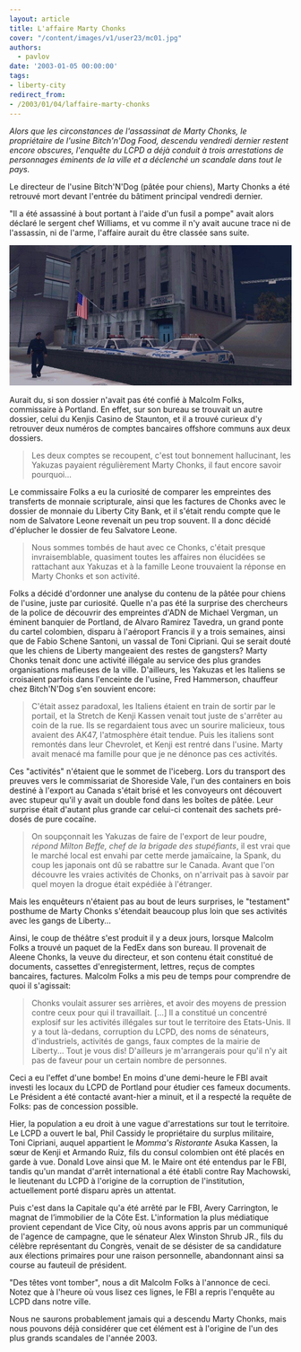 ```yaml
---
layout: article
title: L'affaire Marty Chonks
cover: "/content/images/v1/user23/mc01.jpg"
authors:
  - pavlov
date: '2003-01-05 00:00:00'
tags:
- liberty-city
redirect_from:
- /2003/01/04/laffaire-marty-chonks
---
```


_Alors que les circonstances de l'assassinat de Marty Chonks, le propriétaire de l'usine Bitch'n'Dog Food, descendu vendredi dernier restent encore obscures, l'enquête du LCPD a déjà conduit à trois arrestations de personnages éminents de la ville et a déclenché un scandale dans tout le pays._

Le directeur de l'usine Bitch'N'Dog (pâtée pour chiens), Marty Chonks a été retrouvé mort devant l'entrée du bâtiment principal vendredi dernier.

"Il a été assassiné à bout portant à l'aide d'un fusil a pompe" avait alors déclaré le sergent chef Williams, et vu comme il n'y avait aucune trace ni de l'assassin, ni de l'arme, l'affaire aurait du être classée sans suite.

![](/content/images/v1/user23/mc02.jpg)

Aurait du, si son dossier n'avait pas été confié à Malcolm Folks, commissaire à Portland. En effet, sur son bureau se trouvait un autre dossier, celui du Kenjis Casino de Staunton, et il a trouvé curieux d'y retrouver deux numéros de comptes bancaires offshore communs aux deux dossiers.

> Les deux comptes se recoupent, c'est tout bonnement hallucinant, les Yakuzas payaient régulièrement Marty Chonks, il faut encore savoir pourquoi...

Le commissaire Folks a eu la curiosité de comparer les empreintes des transferts de monnaie scripturale, ainsi que les factures de Chonks avec le dossier de monnaie du Liberty City Bank, et il s'était rendu compte que le nom de Salvatore Leone revenait un peu trop souvent. Il a donc décidé d'éplucher le dossier de feu Salvatore Leone.

> Nous sommes tombés de haut avec ce Chonks, c'était presque invraisemblable, quasiment toutes les affaires non élucidées se rattachant aux Yakuzas et à la famille Leone trouvaient la réponse en Marty Chonks et son activité.

Folks a décidé d'ordonner une analyse du contenu de la pâtée pour chiens de l'usine, juste par curiosité. Quelle n'a pas été la surprise des chercheurs de la police de découvrir des empreintes d'ADN de Michael Vergman, un éminent banquier de Portland, de Alvaro Ramirez Tavedra, un grand ponte du cartel colombien, disparu à l'aéroport Francis il y a trois semaines, ainsi que de Fabio Schene Santoni, un vassal de Toni Cipriani. Qui se serait douté que les chiens de Liberty mangeaient des restes de gangsters? Marty Chonks tenait donc une activité illégale au service des plus grandes organisations mafieuses de la ville. D'ailleurs, les Yakuzas et les Italiens se croisaient parfois dans l'enceinte de l'usine, Fred Hammerson, chauffeur chez Bitch'N'Dog s'en souvient encore:

> C'était assez paradoxal, les Italiens étaient en train de sortir par le portail, et la Stretch de Kenji Kassen venait tout juste de s'arrêter au coin de la rue. Ils se regardaient tous avec un sourire malicieux, tous avaient des AK47, l'atmosphère était tendue. Puis les italiens sont remontés dans leur Chevrolet, et Kenji est rentré dans l'usine. Marty avait menacé ma famille pour que je ne dénonce pas ces activités.

Ces "activités" n'étaient que le sommet de l'iceberg. Lors du transport des preuves vers le commissariat de Shoreside Vale, l'un des containers en bois destiné à l'export au Canada s'était brisé et les convoyeurs ont découvert avec stupeur qu'il y avait un double fond dans les boîtes de pâtée. Leur surprise était d'autant plus grande car celui-ci contenait des sachets pré-dosés de pure cocaïne.

> On soupçonnait les Yakuzas de faire de l'export de leur poudre, _répond Milton Beffe, chef de la brigade des stupéfiants_, il est vrai que le marché local est envahi par cette merde jamaïcaine, la Spank, du coup les japonais ont dû se rabattre sur le Canada. Avant que l'on découvre les vraies activités de Chonks, on n'arrivait pas à savoir par quel moyen la drogue était expédiée à l'étranger.

Mais les enquêteurs n'étaient pas au bout de leurs surprises, le "testament" posthume de Marty Chonks s'étendait beaucoup plus loin que ses activités avec les gangs de Liberty...

Ainsi, le coup de théâtre s'est produit il y a deux jours, lorsque Malcolm Folks a trouvé un paquet de la FedEx dans son bureau. Il provenait de Aleene Chonks, la veuve du directeur, et son contenu était constitué de documents, cassettes d'enregisterment, lettres, reçus de comptes bancaires, factures. Malcolm Folks a mis peu de temps pour comprendre de quoi il s'agissait:

> Chonks voulait assurer ses arrières, et avoir des moyens de pression contre ceux pour qui il travaillait. [...] Il a constitué un concentré explosif sur les activités illégales sur tout le territoire des Etats-Unis. Il y a tout là-dedans, corruption du LCPD, des noms de sénateurs, d'industriels, activités de gangs, faux comptes de la mairie de Liberty... Tout je vous dis! D'ailleurs je m'arrangerais pour qu'il n'y ait pas de faveur pour un certain nombre de personnes.

Ceci a eu l'effet d'une bombe! En moins d'une demi-heure le FBI avait investi les locaux du LCPD de Portland pour étudier ces fameux documents. Le Président a été contacté avant-hier a minuit, et il a respecté la requête de Folks: pas de concession possible.

Hier, la population a eu droit à une vague d'arrestations sur tout le territoire. Le LCPD a ouvert le bal, Phil Cassidy le propriétaire du surplus militaire, Toni Cipriani, auquel appartient le _Momma's Ristorante_ Asuka Kassen, la sœur de Kenji et Armando Ruiz, fils du consul colombien ont été placés en garde à vue. Donald Love ainsi que M. le Maire ont été entendus par le FBI, tandis qu'un mandat d'arrêt international a été établi contre Ray Machowski, le lieutenant du LCPD à l'origine de la corruption de l'institution, actuellement porté disparu après un attentat.

Puis c'est dans la Capitale qu'a été arrêté par le FBI, Avery Carrington, le magnat de l’immobilier de la Côte Est. L'information la plus médiatique provient cependant de Vice City, où nous avons appris par un communiqué de l'agence de campagne, que le sénateur Alex Winston Shrub JR., fils du célèbre représentant du Congrès, venait de se désister de sa candidature aux élections primaires pour une raison personnelle, abandonnant ainsi sa course au fauteuil de président.

"Des têtes vont tomber", nous a dit Malcolm Folks à l'annonce de ceci. Notez que à l'heure où vous lisez ces lignes, le FBI a repris l'enquête au LCPD dans notre ville.

Nous ne saurons probablement jamais qui a descendu Marty Chonks, mais nous pouvons déjà considérer que cet élément est à l'origine de l'un des plus grands scandales de l'année 2003.